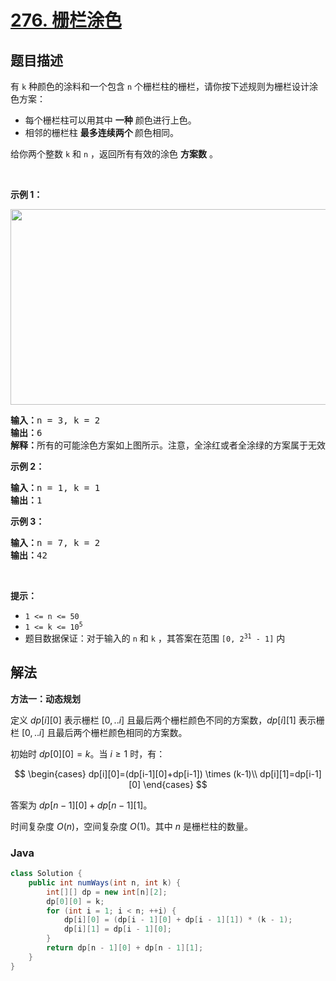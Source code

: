 # [276. 栅栏涂色](https://leetcode.cn/problems/paint-fence)

## 题目描述

<p>有 <code>k</code> 种颜色的涂料和一个包含 <code>n</code> 个栅栏柱的栅栏，请你按下述规则为栅栏设计涂色方案：</p>

<ul>
	<li>每个栅栏柱可以用其中 <strong>一种</strong> 颜色进行上色。</li>
	<li>相邻的栅栏柱 <strong>最多连续两个 </strong>颜色相同。</li>
</ul>

<p>给你两个整数 <code>k</code> 和 <code>n</code> ，返回所有有效的涂色 <strong>方案数</strong> 。</p>

<p> </p>

<p><strong>示例 1：</strong></p>
<img alt="" src="https://gcore.jsdelivr.net/gh/doocs/leetcode@main/solution/0200-0299/0276.Paint%20Fence/images/paintfenceex1.png" style="width: 507px; height: 313px;" />
<pre>
<strong>输入：</strong>n = 3, k = 2
<strong>输出：</strong>6
<strong>解释：</strong>所有的可能涂色方案如上图所示。注意，全涂红或者全涂绿的方案属于无效方案，因为相邻的栅栏柱 <strong>最多连续两个 </strong>颜色相同。
</pre>

<p><strong>示例 2：</strong></p>

<pre>
<strong>输入：</strong>n = 1, k = 1
<strong>输出：</strong>1
</pre>

<p><strong>示例 3：</strong></p>

<pre>
<strong>输入：</strong>n = 7, k = 2
<strong>输出：</strong>42
</pre>

<p> </p>

<p><strong>提示：</strong></p>

<ul>
	<li><code>1 <= n <= 50</code></li>
	<li><code>1 <= k <= 10<sup>5</sup></code></li>
	<li>题目数据保证：对于输入的 <code>n</code> 和 <code>k</code> ，其答案在范围 <code>[0, 2<sup>31</sup> - 1]</code> 内</li>
</ul>

## 解法

**方法一：动态规划**

定义 $dp[i][0]$ 表示栅栏 $[0,..i]$ 且最后两个栅栏颜色不同的方案数，$dp[i][1]$ 表示栅栏 $[0,..i]$ 且最后两个栅栏颜色相同的方案数。

初始时 $dp[0][0]=k$。当 $i \ge 1$ 时，有：

$$
\begin{cases}
dp[i][0]=(dp[i-1][0]+dp[i-1]) \times (k-1)\\
dp[i][1]=dp[i-1][0]
\end{cases}
$$

答案为 $dp[n-1][0] + dp[n-1][1]$。

时间复杂度 $O(n)$，空间复杂度 $O(1)$。其中 $n$ 是栅栏柱的数量。

### **Java**

```java
class Solution {
    public int numWays(int n, int k) {
        int[][] dp = new int[n][2];
        dp[0][0] = k;
        for (int i = 1; i < n; ++i) {
            dp[i][0] = (dp[i - 1][0] + dp[i - 1][1]) * (k - 1);
            dp[i][1] = dp[i - 1][0];
        }
        return dp[n - 1][0] + dp[n - 1][1];
    }
}
```
